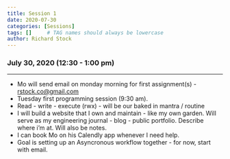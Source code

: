 ```yaml
---
title: Session 1
date: 2020-07-30
categories: [Sessions]
tags: []     # TAG names should always be lowercase
author: Richard Stock
---
```


### July 30, 2020 (12:30 - 1:00 pm)
---

- Mo will send email on monday morning for first assignment(s) - rstock.co@gmail.com
- Tuesday first programming session (9:30 am).
- Read - write - execute (rwx) - will be our baked in mantra / routine
- I will build a website that I own and maintain - like my own garden. Will serve as my engineering journal - blog - public portfolio.   Describe where i’m at.  Will also be notes.
- I can book Mo on his Calendly app whenever I need help.
- Goal is setting up an Asyncronous workflow together - for now, start with email. 

